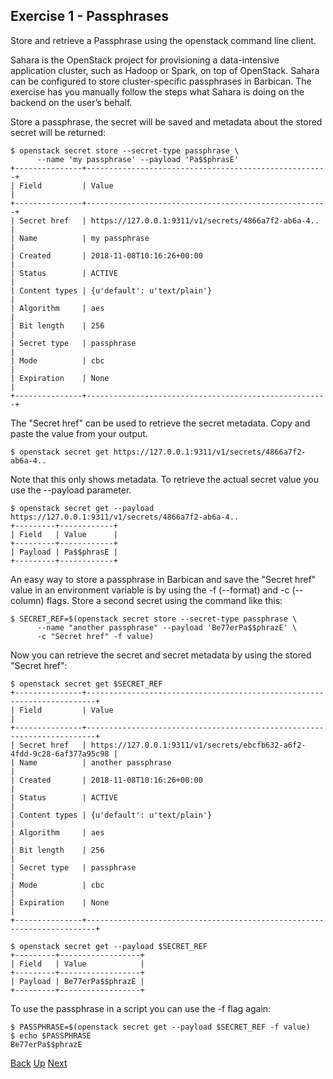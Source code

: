 ## Exercise 1 - Passphrases
Store and retrieve a Passphrase using the openstack command line client.

Sahara is the OpenStack project for provisioning a data-intensive application cluster, such as Hadoop or Spark, on top of OpenStack.  Sahara can be configured to store cluster-specific passphrases in Barbican.  The exercise has you manually follow the steps what Sahara is doing on the backend on the user’s behalf.

Store a passphrase, the secret will be saved and metadata about the stored secret will be returned:

    $ openstack secret store --secret-type passphrase \
          --name 'my passphrase' --payload 'Pa$$phrasE'
    +---------------+------------------------------------------------------+
    | Field         | Value                                                |
    +---------------+------------------------------------------------------+
    | Secret href   | https://127.0.0.1:9311/v1/secrets/4866a7f2-ab6a-4..  |
    | Name          | my passphrase                                        |
    | Created       | 2018-11-08T10:16:26+00:00                            |
    | Status        | ACTIVE                                               |
    | Content types | {u'default': u'text/plain'}                          |
    | Algorithm     | aes                                                  |
    | Bit length    | 256                                                  |
    | Secret type   | passphrase                                           |
    | Mode          | cbc                                                  |
    | Expiration    | None                                                 |
    +---------------+------------------------------------------------------+

The "Secret href" can be used to retrieve the secret metadata.  Copy and paste the value from your output.

    $ openstack secret get https://127.0.0.1:9311/v1/secrets/4866a7f2-ab6a-4..
    

Note that this only shows metadata.  To retrieve the actual secret value you use the --payload parameter.

    $ openstack secret get --payload https://127.0.0.1:9311/v1/secrets/4866a7f2-ab6a-4..
    +---------+------------+
    | Field   | Value      |
    +---------+------------+
    | Payload | Pa$$phrasE |
    +---------+------------+

An easy way to store a passphrase in Barbican and save the "Secret href" value in an environment variable is by using the -f (--format) and -c (--column) flags.  Store a second secret using the command like this:

    $ SECRET_REF=$(openstack secret store --secret-type passphrase \
          --name "another passphrase" --payload 'Be77erPa$$phrazE' \
          -c "Secret href" -f value)

Now you can retrieve the secret and secret metadata by using the stored "Secret href":

    $ openstack secret get $SECRET_REF
    +---------------+------------------------------------------------------------------------+
    | Field         | Value                                                                  |
    +---------------+------------------------------------------------------------------------+
    | Secret href   | https://127.0.0.1:9311/v1/secrets/ebcfb632-a6f2-4fdd-9c28-6af377a95c98 |
    | Name          | another passphrase                                                     |
    | Created       | 2018-11-08T10:16:26+00:00                                              |
    | Status        | ACTIVE                                                                 |
    | Content types | {u'default': u'text/plain'}                                            |
    | Algorithm     | aes                                                                    |
    | Bit length    | 256                                                                    |
    | Secret type   | passphrase                                                             |
    | Mode          | cbc                                                                    |
    | Expiration    | None                                                                   |
    +---------------+------------------------------------------------------------------------+
    
    $ openstack secret get --payload $SECRET_REF
    +---------+------------------+
    | Field   | Value            |
    +---------+------------------+
    | Payload | Be77erPa$$phrazE |
    +---------+------------------+

To use the passphrase in a script you can use the -f flag again:

    $ PASSPHRASE=$(openstack secret get --payload $SECRET_REF -f value)
    $ echo $PASSPHRASE
    Be77erPa$$phrazE

[Back](Exercise_00_Setup.md) [Up](../README.md) [Next](Exercise_02_Symmetric_Enrcryption_Keys.md)
